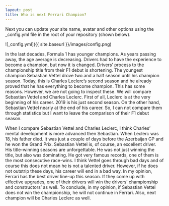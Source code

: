 ```yaml
---
layout: post
title: Who is next Ferrari Champion?
---
```


Next you can update your site name, avatar and other options using the _config.yml file in the root of your repository (shown below).

![_config.yml]({{ site.baseurl }}/images/config.png)

In the last decades, Formula 1 has younger champions. As years passing away, the age average is decreasing. Drivers had to have the experience to become a champion, but now it is changed. Drivers’ process to the championship title from their F1 debut is shortening. The youngest champion Sebastian Vettel drove two and a half season until his champion season. Today, this is Charles Leclerc’s second season and he already proved that he has everything to become champion. This has some reasons. However, we are not going to inspect these. We will compare Sebastian Vettel and Charles Leclerc.
First of all, Leclerc is at the very beginning of his career. 2019 is his just second season. On the other hand, Sebastian Vettel nearly at the end of his career. So, I can not compare them through statistics but I want to leave the comparison of their F1 debut season.


When I compare Sebastian Vettel and Charles Leclerc, I think Charles’ mental development is more advanced then Sebastian. When Leclerc was 18, his father died. It was just a couple of days before the Azerbaijan GP and he won the Grand Prix.
Sebastian Vettel is, of course, an excellent driver. His title-winning seasons are unforgettable. He was not just winning the title, but also was dominating. He got very famous records, one of them is the most consecutive race-wins. I think Vettel goes through bad days and of course this does not mean he is not a talented driver. However, if he does not outstrip these days, his career will end in a bad way.
In my opinion, Ferrari has the best driver line-up this season. If they come up with effective upgrades, one of their drivers will win the drivers’ championship and constructors’ as well.
To conclude, in my opinion, if Sebastian Vettel does not win the championship, he will not continue in Ferrari. Also, next champion will be Charles Leclerc as well.

